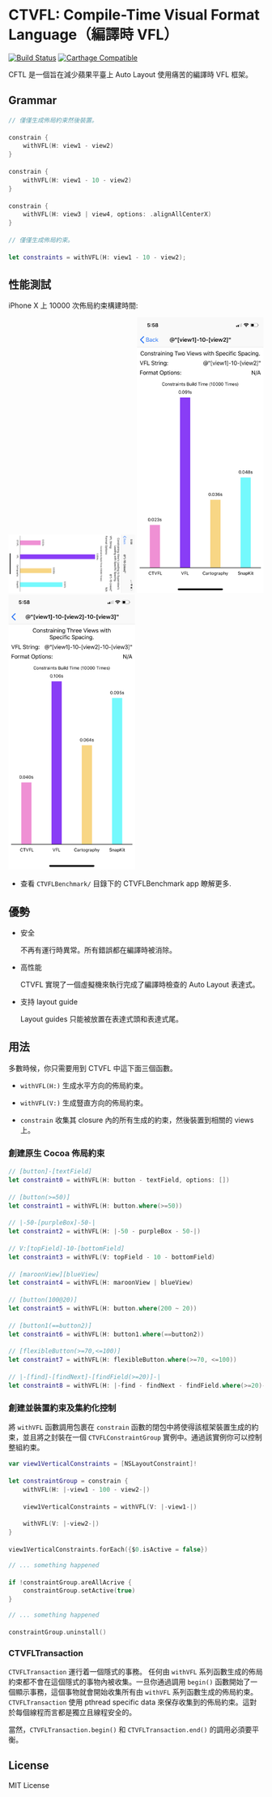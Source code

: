 # CTVFL: Compile-Time Visual Format Language（編譯時 VFL）

[![Build Status](https://travis-ci.com/WeZZard/CTVFL.svg?branch=master)](https://travis-ci.com/WeZZard/CTVFL)
[![Carthage Compatible](https://img.shields.io/badge/Carthage-compatible-4BC51D.svg?style=flat)](https://github.com/Carthage/Carthage)

CFTL 是一個旨在減少蘋果平臺上 Auto Layout 使用痛苦的編譯時 VFL 框架。

## Grammar

```swift
// 僅僅生成佈局約束然後裝置。

constrain {
    withVFL(H: view1 - view2)
}

constrain {
    withVFL(H: view1 - 10 - view2)
}

constrain {
    withVFL(H: view3 | view4, options: .alignAllCenterX)
}

// 僅僅生成佈局約束。

let constraints = withVFL(H: view1 - 10 - view2);
```

## 性能測試

iPhone X 上 10000 次佈局約束構建時間:

<div>
    <img src="https://github.com/WeZZard/CTVFL/raw/master/.README.d/benchmark-1-view.png" alt="1 View Constraining" width="250px"/>
    <img src="https://github.com/WeZZard/CTVFL/raw/master/.README.d/benchmark-2-views.png" alt="2 Views Constraining" width="250px"/>
    <img src="https://github.com/WeZZard/CTVFL/raw/master/.README.d/benchmark-3-views.png" alt="3 Views Constraining" width="250px"/>
</div>

* 查看 `CTVFLBenchmark/` 目錄下的 CTVFLBenchmark app 瞭解更多.

## 優勢

- 安全
  
  不再有運行時異常。所有錯誤都在編譯時被消除。

- 高性能
  
  CTVFL 實現了一個虛擬機來執行完成了編譯時檢查的 Auto Layout 表達式。

- 支持 layout guide
  
  Layout guides 只能被放置在表達式頭和表達式尾。

## 用法

多數時候，你只需要用到 CTVFL 中這下面三個函數。

- `withVFL(H:)` 生成水平方向的佈局約束。

- `withVFL(V:)` 生成豎直方向的佈局約束。

- `constrain` 收集其 closure 內的所有生成的約束，然後裝置到相關的 views 上。

### 創建原生 Cocoa 佈局約束

```swift
// [button]-[textField]
let constraint0 = withVFL(H: button - textField, options: [])

// [button(>=50)]
let constraint1 = withVFL(H: button.where(>=50))

// |-50-[purpleBox]-50-|
let constraint2 = withVFL(H: |-50 - purpleBox - 50-|)

// V:[topField]-10-[bottomField]
let constraint3 = withVFL(V: topField - 10 - bottomField)

// [maroonView][blueView]
let constraint4 = withVFL(H: maroonView | blueView)

// [button(100@20)]
let constraint5 = withVFL(H: button.where(200 ~ 20))

// [button1(==button2)]
let constraint6 = withVFL(H: button1.where(==button2))

// [flexibleButton(>=70,<=100)]
let constraint7 = withVFL(H: flexibleButton.where(>=70, <=100))

// |-[find]-[findNext]-[findField(>=20)]-|
let constraint8 = withVFL(H: |-find - findNext - findField.where(>=20)-|)
```

### 創建並裝置約束及集約化控制

將 `withVFL` 函數調用包裹在 `constrain` 函數的閉包中將使得該框架裝置生成的約束，並且將之封裝在一個 `CTVFLConstraintGroup` 實例中。通過該實例你可以控制整組約束。

```swift
var view1VerticalConstraints = [NSLayoutConstraint]!

let constraintGroup = constrain {
    withVFL(H: |-view1 - 100 - view2-|)

    view1VerticalConstraints = withVFL(V: |-view1-|)

    withVFL(V: |-view2-|)
}

view1VerticalConstraints.forEach({$0.isActive = false})
```

```swift
// ... something happened

if !constraintGroup.areAllAcrive {
    constraintGroup.setActive(true)
}
```

```swift
// ... something happened

constraintGroup.uninstall()
```

### CTVFLTransaction

`CTVFLTransaction` 運行着一個隱式的事務。 任何由 `withVFL` 系列函數生成的佈局約束都不會在這個隱式的事物內被收集。一旦你通過調用 `begin()` 函數開始了一個顯示事務，這個事物就會開始收集所有由 `withVFL` 系列函數生成的佈局約束。`CTVFLTransaction` 使用 pthread specific data 來保存收集到的佈局約束。這對於每個線程而言都是獨立且線程安全的。

當然，`CTVFLTransaction.begin()` 和 `CTVFLTransaction.end()` 的調用必須要平衡。

## License

MIT License
